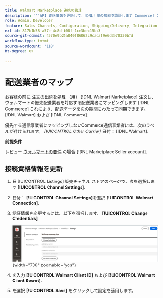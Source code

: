 ```yaml
---
title: Walmart Marketplace 連携の管理
description: '''API 資格情報を更新して、[DNL！間の接続を認証します Commerce] ストア表示と [!DNL Walmart Marketplace]. The connection is required to connect [!DNL Commerce] 製品リストと、在庫、価格、注文および配送データの間での同期 [!DNL Commerce] ウォルマートも』'
role: Admin, Developer
feature: Sales Channels, Configuration, Shipping/Delivery, Integration
exl-id: 817b1b58-a57e-4c8d-b08f-1ce3bec15bc3
source-git-commit: 4670e9b25a840f86862c9cadaf9e6d3e70330b7d
workflow-type: tm+mt
source-wordcount: '118'
ht-degree: 0%

---
```


# 配送業者のマップ

お客様の前に [注文の出荷を処理](process-orders.md#ship-an-order) （用） [!DNL Walmart Marketplace] 注文し、ウォルマートの優先配送業者を対応する配送業者にマッピングします [!DNL Commerce] これにより、配送データを次の期間にわたって同期できます。 [!DNL Walmart] および [!DNL Commerce].

優先する通信事業者にマッピングしないCommerce通信事業者には、次のラベルが付けられます。 *[!UICONTROL Other Carrier]* 日付： [!DNL Walmart].

**前提条件**

レビュー [ウォルマートの要件](walmart-requirements.md) の場合 [!DNL Marketplace Seller account].

## 接続資格情報を更新

1. 日 [!UICONTROL Listings] 販売チャネル ストアのページで、次を選択します **[!UICONTROL Channel Settings]**.

1. 日付： **[!UICONTROL Channel Settings]**&#x200B;を選択 **[!UICONTROL Walmart Connection]**.

1. 認証情報を変更するには、以下を選択します。 **[!UICONTROL Change Credentials]**

   ![Walmart API 認証情報を更新して接続を認証する](assets/update-connection-credentials.png){width="700" zoomable="yes"}

1. を入力 **[!UICONTROL Walmart Client ID]** および **[!UICONTROL Walmart Client Secret]**.

1. を選択 **[!UICONTROL Save]** をクリックして設定を適用します。
